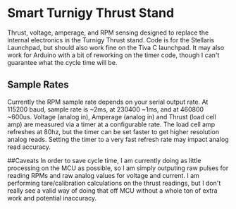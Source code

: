 # Smart Turnigy Thrust Stand 
Thrust, voltage, amperage, and RPM sensing designed to replace the internal electronics in the Turnigy Thrust stand. Code is for the Stellaris Launchpad, but should also work fine on the Tiva C launchpad. It may also work for Arduino with a bit of reworking on the timer code, though I can't guarantee what the cycle time will be.

## Sample Rates
Currently the RPM sample rate depends on your serial output rate.  At 115200 baud, sample rate is ~2ms, at 230400 ~1ms, and at 460800 ~600us.  Voltage (analog in), Amperage (analog in) and Thrust (load cell amp) are measured via a timer at a configurable rate.  The load cell amp refreshes at 80hz, but the timer can be set faster to get higher resolution analog reads.  Setting the timer to a very fast refresh rate may impact analog read accuracy.

##Caveats
In order to save cycle time, I am currently doing as little processing on the MCU as possible, so I am simply outputing raw pulses for reading RPMs and raw analog values for voltage and current.  I am performing tare/calibration calculations on the thrust readings, but I don't really see a valid way of doing that off MCU without a whole ton of extra work and potential inaccuracy.
